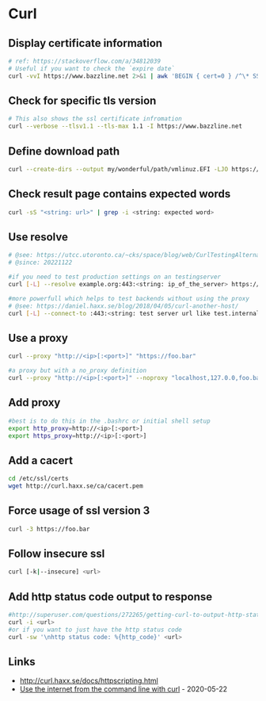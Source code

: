 # Curl

## Display certificate information

```bash
# ref: https://stackoverflow.com/a/34812039
# Useful if you want to check the `expire date`
curl -vvI https://www.bazzline.net 2>&1 | awk 'BEGIN { cert=0 } /^\* SSL connection/ { cert=1 } /^\*/ { if (cert) print }'
```

## Check for specific tls version

```bash
# This also shows the ssl certificate infromation
curl --verbose --tlsv1.1 --tls-max 1.1 -I https://www.bazzline.net
```

## Define download path

```bash
curl --create-dirs --output my/wonderful/path/vmlinuz.EFI -LJO https://get.zfsbootmenu.org/efi
```

## Check result page contains expected words


```bash
curl -sS "<string: url>" | grep -i <string: expected word>
```

## Use resolve

```bash
# @see: https://utcc.utoronto.ca/~cks/space/blog/web/CurlTestingAlternateServer
# @since: 20221122

#if you need to test production settings on an testingserver
curl [-L] --resolve example.org:443:<string: ip_of_the_server> https://www.example.org

#more powerfull which helps to test backends without using the proxy
# @see: https://daniel.haxx.se/blog/2018/04/05/curl-another-host/
curl [-L] --connect-to :443:<string: test server url like test.internal> http://www.example.org
```

## Use a proxy

```bash
curl --proxy "http://<ip>[:<port>]" "https://foo.bar"

#a proxy but with a no_proxy definition
curl --proxy "http://<ip>[:<port>]" --noproxy "localhost,127.0.0,foo.bar" "https://baz.foo.bar"
```

## Add proxy

```bash
#best is to do this in the .bashrc or initial shell setup
export http_proxy=http://<ip>[:<port>]
export https_proxy=http://<ip>[:<port>]
```

## Add a cacert

```bash
cd /etc/ssl/certs
wget http://curl.haxx.se/ca/cacert.pem
```

## Force usage of ssl version 3

```bash
curl -3 https://foo.bar
```

## Follow insecure ssl

```bash
curl [-k|--insecure] <url>
```

## Add http status code output to response

```bash
#http://superuser.com/questions/272265/getting-curl-to-output-http-status-code
curl -i <url>
#or if you want to just have the http status code
curl -sw '\nhttp status code: %{http_code}' <url>
```

## Links

* http://curl.haxx.se/docs/httpscripting.html
* [Use the internet from the command line with curl](https://opensource.com/article/20/5/curl-cheat-sheet) - 2020-05-22
